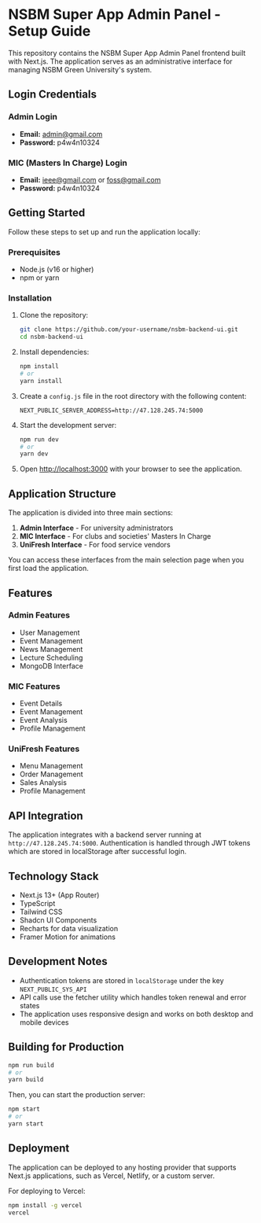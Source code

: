 # NSBM Super App Admin Panel - Setup Guide

This repository contains the NSBM Super App Admin Panel frontend built with Next.js. The application serves as an administrative interface for managing NSBM Green University's system.

## Login Credentials

### Admin Login
- **Email:** admin@gmail.com
- **Password:** p4w4n10324

### MIC (Masters In Charge) Login
- **Email:** ieee@gmail.com or foss@gmail.com
- **Password:** p4w4n10324

## Getting Started

Follow these steps to set up and run the application locally:

### Prerequisites
- Node.js (v16 or higher)
- npm or yarn

### Installation

1. Clone the repository:
   ```bash
   git clone https://github.com/your-username/nsbm-backend-ui.git
   cd nsbm-backend-ui
   ```

2. Install dependencies:
   ```bash
   npm install
   # or
   yarn install
   ```

3. Create a `config.js` file in the root directory with the following content:
   ```
   NEXT_PUBLIC_SERVER_ADDRESS=http://47.128.245.74:5000
   ```

4. Start the development server:
   ```bash
   npm run dev
   # or
   yarn dev
   ```

5. Open [http://localhost:3000](http://localhost:3000) with your browser to see the application.

## Application Structure

The application is divided into three main sections:

1. **Admin Interface** - For university administrators
2. **MIC Interface** - For clubs and societies' Masters In Charge
3. **UniFresh Interface** - For food service vendors

You can access these interfaces from the main selection page when you first load the application.

## Features

### Admin Features
- User Management
- Event Management
- News Management
- Lecture Scheduling
- MongoDB Interface

### MIC Features
- Event Details
- Event Management
- Event Analysis
- Profile Management

### UniFresh Features
- Menu Management
- Order Management
- Sales Analysis
- Profile Management

## API Integration

The application integrates with a backend server running at `http://47.128.245.74:5000`. Authentication is handled through JWT tokens which are stored in localStorage after successful login.

## Technology Stack

- Next.js 13+ (App Router)
- TypeScript
- Tailwind CSS
- Shadcn UI Components
- Recharts for data visualization
- Framer Motion for animations

## Development Notes

- Authentication tokens are stored in `localStorage` under the key `NEXT_PUBLIC_SYS_API`
- API calls use the fetcher utility which handles token renewal and error states
- The application uses responsive design and works on both desktop and mobile devices

## Building for Production

```bash
npm run build
# or
yarn build
```

Then, you can start the production server:

```bash
npm start
# or
yarn start
```

## Deployment

The application can be deployed to any hosting provider that supports Next.js applications, such as Vercel, Netlify, or a custom server.

For deploying to Vercel:

```bash
npm install -g vercel
vercel
```
